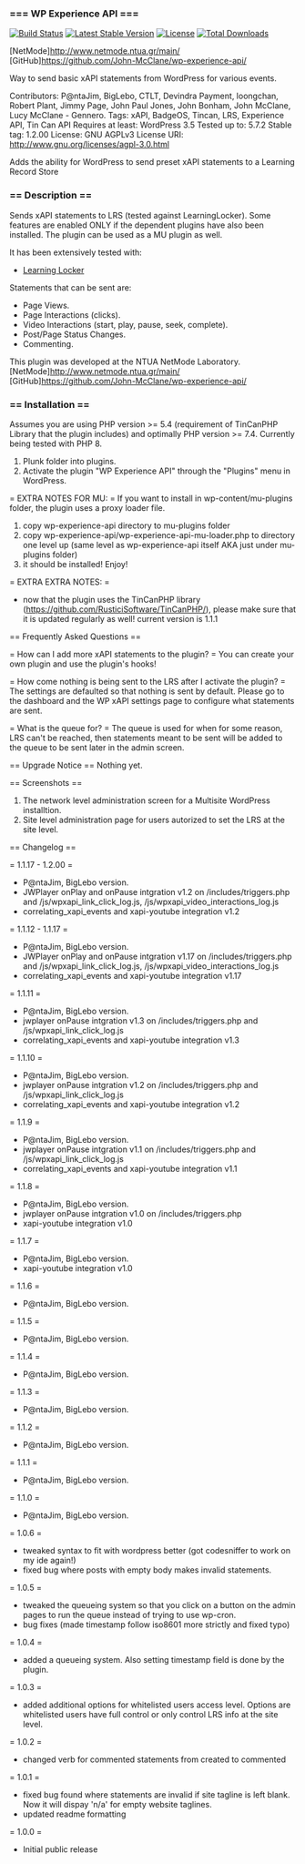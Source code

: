 ### === WP Experience API ===

[![Build Status](https://travis-ci.org/RusticiSoftware/TinCanPHP.png)](https://travis-ci.org/RusticiSoftware/TinCanPHP)
[![Latest Stable Version](https://poser.pugx.org/rusticisoftware/tincan/v/stable)](https://packagist.org/packages/rusticisoftware/tincan)
[![License](https://poser.pugx.org/rusticisoftware/tincan/license)](https://packagist.org/packages/rusticisoftware/tincan)
[![Total Downloads](https://poser.pugx.org/rusticisoftware/tincan/downloads)](https://packagist.org/packages/rusticisoftware/tincan)

[NetMode]http://www.netmode.ntua.gr/main/
[GitHub]https://github.com/John-McClane/wp-experience-api/

Way to send basic xAPI statements from WordPress for various events.

Contributors: P@ntaJim, BigLebo, CTLT, Devindra Payment, loongchan, Robert Plant, Jimmy Page, John Paul Jones, John Bonham, John McClane, Lucy McClane - Gennero.
Tags:  xAPI, BadgeOS, Tincan, LRS, Experience API, Tin Can API
Requires at least: WordPress 3.5
Tested up to: 5.7.2
Stable tag: 1.2.00
License: GNU AGPLv3
License URI: http://www.gnu.org/licenses/agpl-3.0.html

Adds the ability for WordPress to send preset xAPI statements to a Learning Record Store

### == Description ==

Sends xAPI statements to LRS (tested against LearningLocker).  Some features are enabled
ONLY if the dependent plugins have also been installed.  The plugin can be used as a MU plugin as well.

It has been extensively tested with:

* [Learning Locker](http://learninglocker.net/)

Statements that can be sent are:

* Page Views.
* Page Interactions (clicks).
* Video Interactions (start, play, pause, seek, complete).
* Post/Page Status Changes.
* Commenting.

This plugin was developed at the NTUA NetMode Laboratory.
[NetMode]http://www.netmode.ntua.gr/main/
[GitHub]https://github.com/John-McClane/wp-experience-api/

### == Installation ==

Assumes you are using PHP version >= 5.4 (requirement of TinCanPHP Library that the plugin includes)
and optimally PHP version >= 7.4. Currently being tested with PHP 8.

1. Plunk folder into plugins.
2. Activate the plugin "WP Experience API" through the "Plugins" menu in WordPress.

= EXTRA NOTES FOR MU: =
If you want to install in wp-content/mu-plugins folder, the plugin uses a proxy loader file.

1. copy wp-experience-api directory to mu-plugins folder
2. copy wp-experience-api/wp-experience-api-mu-loader.php to directory one level up (same level as wp-experience-api itself AKA just under mu-plugins folder)
3. it should be installed!  Enjoy!

= EXTRA EXTRA NOTES: =
* now that the plugin uses the TinCanPHP library (https://github.com/RusticiSoftware/TinCanPHP/), please make sure that it is updated regularly as well!  current version is 1.1.1

== Frequently Asked Questions ==

= How can I add more xAPI statements to the plugin? =
You can create your own plugin and use the plugin's hooks!

= How come nothing is being sent to the LRS after I activate the plugin? =
The settings are defaulted so that nothing is sent by default.  Please go to the dashboard and the WP xAPI settings page to configure what statements are sent.

= What is the queue for? =
The queue is used for when for some reason, LRS can't be reached, then statements meant to be sent will be added to the queue to be sent later in the admin screen.

== Upgrade Notice ==
Nothing yet.

== Screenshots ==

1. The network level administration screen for a Multisite WordPress installtion.
2. Site level administration page for users autorized to set the LRS at the site level.

== Changelog ==

= 1.1.17 - 1.2.00 =
* P@ntaJim, BigLebo version.
* JWPlayer onPlay and onPause intgration v1.2 on /includes/triggers.php and /js/wpxapi_link_click_log.js, /js/wpxapi_video_interactions_log.js
* correlating_xapi_events and xapi-youtube integration v1.2

= 1.1.12 - 1.1.17 =
* P@ntaJim, BigLebo version.
* JWPlayer onPlay and onPause intgration v1.17 on /includes/triggers.php and /js/wpxapi_link_click_log.js, /js/wpxapi_video_interactions_log.js
* correlating_xapi_events and xapi-youtube integration v1.17

= 1.1.11 =
* P@ntaJim, BigLebo version.
* jwplayer onPause intgration v1.3 on /includes/triggers.php and /js/wpxapi_link_click_log.js
* correlating_xapi_events and xapi-youtube integration v1.3

= 1.1.10 =
* P@ntaJim, BigLebo version.
* jwplayer onPause intgration v1.2 on /includes/triggers.php and /js/wpxapi_link_click_log.js
* correlating_xapi_events and xapi-youtube integration v1.2

= 1.1.9 =
* P@ntaJim, BigLebo version.
* jwplayer onPause intgration v1.1 on /includes/triggers.php and /js/wpxapi_link_click_log.js
* correlating_xapi_events and xapi-youtube integration v1.1

= 1.1.8 =
* P@ntaJim, BigLebo version.
* jwplayer onPause intgration v1.0 on /includes/triggers.php
* xapi-youtube integration v1.0

= 1.1.7 =
* P@ntaJim, BigLebo version.
* xapi-youtube integration v1.0

= 1.1.6 =
* P@ntaJim, BigLebo version.

= 1.1.5 =
* P@ntaJim, BigLebo version.

= 1.1.4 =
* P@ntaJim, BigLebo version.

= 1.1.3 =
* P@ntaJim, BigLebo version.

= 1.1.2 =
* P@ntaJim, BigLebo version.

= 1.1.1 =
* P@ntaJim, BigLebo version.

= 1.1.0 =
* P@ntaJim, BigLebo version.

= 1.0.6 =
* tweaked syntax to fit with wordpress better (got codesniffer to work on my ide again!)
* fixed bug where posts with empty body makes invalid statements.

= 1.0.5 =
* tweaked the queueing system so that you click on a button on the admin pages to run the queue instead of trying to use wp-cron.
* bug fixes (made timestamp follow iso8601 more strictly and fixed typo)

= 1.0.4 =
* added a queueing system.  Also setting timestamp field is done by the plugin.

= 1.0.3 =
* added additional options for whitelisted users access level.  Options are whitelisted users have full control or only control LRS info at the site level.

= 1.0.2 =
* changed verb for commented statements from created to commented

= 1.0.1 =
* fixed bug found where statements are invalid if site tagline is left blank.  Now it will dispay 'n/a' for empty website taglines.
* updated readme formatting

= 1.0.0 =
* Initial public release
